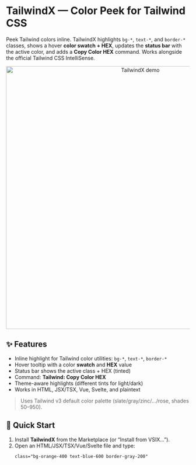 # TailwindX — Color Peek for Tailwind CSS

Peek Tailwind colors inline. TailwindX highlights `bg-*`, `text-*`, and `border-*` classes, shows a hover **color swatch + HEX**, updates the **status bar** with the active color, and adds a **Copy Color HEX** command. Works alongside the official Tailwind CSS IntelliSense.

<p align="center">
  <img src="images/demo.gif" alt="TailwindX demo" width="720"/>
</p>

## ✨ Features
- Inline highlight for Tailwind color utilities: `bg-*`, `text-*`, `border-*`
- Hover tooltip with a color **swatch** and **HEX** value
- Status bar shows the active class + HEX (tinted)
- Command: **Tailwind: Copy Color HEX**
- Theme-aware highlights (different tints for light/dark)
- Works in HTML, JSX/TSX, Vue, Svelte, and plaintext

> Uses Tailwind v3 default color palette (slate/gray/zinc/…/rose, shades 50–950).

## 🚀 Quick Start
1. Install **TailwindX** from the Marketplace (or “Install from VSIX…”).
2. Open an HTML/JSX/TSX/Vue/Svelte file and type:
   ```html
   class="bg-orange-400 text-blue-600 border-gray-200"
